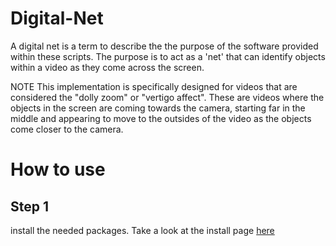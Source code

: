 # Digital-Net
A digital net is a term to describe the the purpose of the software provided within these scripts. The purpose is to act as a 'net' that can identify objects within a video as they come across the screen.

NOTE
This implementation is specifically designed for videos that are considered the "dolly zoom" or "vertigo affect". These are videos where the objects in the screen are coming towards the camera, starting far in the middle and appearing to move to the outsides of the video as the objects come closer to the camera.


# How to use

## Step 1
install the needed packages. Take a look at the install page [here](AlexHolly007.github.com/meain/install)
